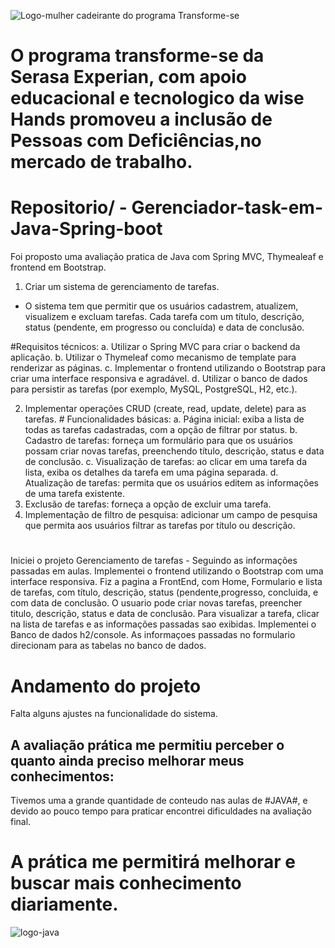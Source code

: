 

![Logo-mulher cadeirante do programa Transforme-se](https://github.com/Marcelinalima/Gerenciador-task-em-Java-Spring-boot/assets/98188325/4d0f518c-499d-4ae8-ac42-c935bd6ae3c6)

# O programa transforme-se da Serasa Experian, com apoio educacional e tecnologico da wise Hands promoveu a inclusão de Pessoas com Deficiências,no mercado de trabalho. 
  
                           
  
 #  Repositorio/ - Gerenciador-task-em-Java-Spring-boot
 
  Foi proposto uma avaliação pratica de Java com Spring MVC, Thymealeaf e frontend em Bootstrap. 
  1. Criar um sistema de gerenciamento de tarefas.
  - O sistema tem que permitir que os usuários cadastrem, atualizem, visualizem e excluam tarefas.
  Cada tarefa com um título, descrição, status (pendente, em progresso ou concluída) e data de conclusão.

#Requisitos técnicos:
  a. Utilizar o Spring MVC para criar o backend da aplicação.
  b. Utilizar o Thymeleaf como mecanismo de template para renderizar as páginas.
  c. Implementar o frontend utilizando o Bootstrap para criar uma interface responsiva
     e agradável.
  d. Utilizar o banco de dados para persistir as tarefas (por exemplo,
     MySQL, PostgreSQL, H2, etc.).

  2. Implementar operações CRUD (create, read, update, delete) para as tarefas.
    # Funcionalidades básicas:
   a. Página inicial: exiba a lista de todas as tarefas cadastradas, com a opção de filtrar
      por status.
   b. Cadastro de tarefas: forneça um formulário para que os usuários possam criar
      novas tarefas, preenchendo título, descrição, status e data de conclusão.
   c. Visualização de tarefas: ao clicar em uma tarefa da lista, exiba os detalhes da
      tarefa em uma página separada.
   d. Atualização de tarefas: permita que os usuários editem as informações de uma
      tarefa existente.
  3. Exclusão de tarefas: forneça a opção de excluir uma tarefa.
  4. Implementação de filtro de pesquisa: adicionar um campo de pesquisa que
      permita aos usuários filtrar as tarefas por título ou descrição.
      
 <h1 align="center" Habilidades no projeto final></h1>

  Iniciei o projeto Gerenciamento de tarefas - Seguindo as informações passadas em aulas.
  Implementei o frontend utilizando o Bootstrap com uma interface responsiva.
  Fiz a pagina a FrontEnd, com Home, Formulario e lista de tarefas,
  com título, descrição, status (pendente,progresso, concluida, e com data de conclusão. 
  O usuario pode criar novas tarefas, preencher titulo, descrição, status e data de conclusão.
  Para visualizar a tarefa, clicar na lista de tarefas e as informações passadas sao exibidas.
  Implementei o Banco de dados h2/console.
  As informaçoes passadas no formulario direcionam para as tabelas no banco de dados.
  
  # Andamento do projeto
   Falta alguns ajustes na funcionalidade do sistema.
 
      
   ## A avaliação prática me permitiu perceber o quanto ainda preciso melhorar meus conhecimentos: 
   Tivemos uma a grande quantidade de conteudo nas aulas de #JAVA#, 
   e devido ao pouco tempo para praticar encontrei dificuldades na avaliação final.
  
    
   # A prática me permitirá melhorar e buscar mais conhecimento diariamente.
   
![logo-java](https://github.com/Marcelinalima/Gerenciador-task-em-Java-Spring-boot/assets/98188325/93b1731f-21aa-4b8f-a24b-354d89935f33)

 
